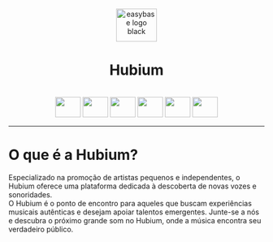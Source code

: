 <br />
<p align="center">
  <a href="#">
    <img src="https://img001.prntscr.com/file/img001/wEHImfhOTUeUBIlTJXgZCQ.png" alt="easybase logo black" width="80" height="65">
  </a>
</p>
<h1 align="center">Hubium</h1>

<br/>
<div align="center">
  <img height="40" width="50" src="https://cdn.jsdelivr.net/gh/devicons/devicon/icons/handlebars/handlebars-original.svg" />
  <img height="40" width="50" src="https://cdn.jsdelivr.net/gh/devicons/devicon/icons/javascript/javascript-plain.svg" />
  <img height="40" width="50" src="https://cdn.jsdelivr.net/gh/devicons/devicon/icons/jquery/jquery-original.svg" />
  <img height="40" width="50" src="https://cdn.jsdelivr.net/gh/devicons/devicon/icons/sequelize/sequelize-original.svg" />
  <img height="40" width="50" src="https://cdn.jsdelivr.net/gh/devicons/devicon/icons/babel/babel-original.svg" />
  <img height="40" width="50" src="https://cdn.jsdelivr.net/gh/devicons/devicon/icons/webpack/webpack-original.svg" />
</div>
<hr>
<!--Descrição-->
<h1>O que é a Hubium?</h1>
<p>Especializado na promoção de artistas pequenos e independentes, o Hubium oferece uma plataforma dedicada à descoberta de novas vozes e sonoridades.<br/> O Hubium é o ponto de encontro para aqueles que buscam experiências musicais autênticas e desejam apoiar talentos emergentes. Junte-se a nós e descubra o próximo grande som no Hubium, onde a música encontra seu verdadeiro público.</p>

          
